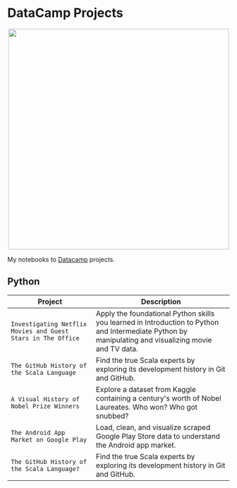 # DataCamp Projects

<p align="center"> 
<img src="https://cdn.datacamp.com/main-app/assets/brand/logos/DataCamp_Horizontal_RGB-d196011f63ebda76dc5c9772425cf9541b8639af842d5e5476ef10f2460ed1e4.png" width="500">
</p>

My notebooks to [Datacamp](https://www.datacamp.com/profile/ahmedabouabah) projects.

## Python
| Project | Description |
| --- | --- |
| `Investigating Netflix Movies and Guest Stars in The Office` | Apply the foundational Python skills you learned in Introduction to Python and Intermediate Python by manipulating and visualizing movie and TV data. |
| `The GitHub History of the Scala Language` | Find the true Scala experts by exploring its development history in Git and GitHub. |
| `A Visual History of Nobel Prize Winners` | Explore a dataset from Kaggle containing a century's worth of Nobel Laureates. Who won? Who got snubbed? |
| `The Android App Market on Google Play` | Load, clean, and visualize scraped Google Play Store data to understand the Android app market. |
| `The GitHub History of the Scala Language?` | Find the true Scala experts by exploring its development history in Git and GitHub. |
